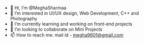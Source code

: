 - 👋 Hi, I’m @MeghaSharmaa
- 👀 I’m interested in UI/UX design, Web Development, C++ and Photography
- 🌱 I’m currently learning and working on front-end projects
- 💞️ I’m looking to collaborate on Mini Projects
- 📫 How to reach me: mail id - megha9601@gmail.com


